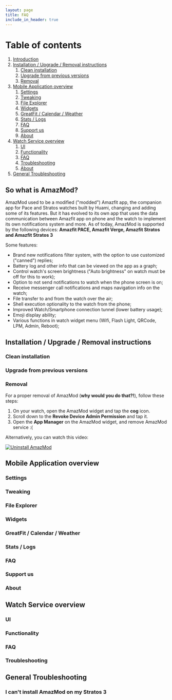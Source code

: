 ```yaml
---
layout: page
title: FAQ
include_in_header: true
---
```

# Table of contents
1. [Introduction](#introduction)
2. [Installation / Upgrade / Removal instructions](#paragraph1)
    1. [Clean installation](#subparagraph1)
    2. [Upgrade from previous versions](#subparagraph2)
    3. [Removal](#subparagraph3)
3. [Mobile Application overview](#paragraph2)
    1. [Settings](#subparagraph4)
    2. [Tweaking](#subparagraph5)
    3. [File Explorer](#subparagraph6)
    4. [Widgets](#subparagraph7)
    5. [GreatFit / Calendar / Weather](#subparagraph8)
    6. [Stats / Logs](#subparagraph9)
    7. [FAQ](#subparagraph10)
    8. [Support us](#subparagraph11)
    9. [About](#subparagraph12)
4. [Watch Service overview](#paragraph3)
    1. [UI](#subparagraph13)
    2. [Functionality](#subparagraph14)
    3. [FAQ](#subparagraph15)
    4. [Troubleshooting](#subparagraph16)
    5. [About](#subparagraph13)
5. [General Troubleshooting](#paragraph4)
    
    

## So what is AmazMod? <a name="introduction"></a>
AmazMod used to be a modified ("modded") Amazfit app, the companion app for Pace and Stratos watches built by Huami, changing and adding some of its features. But it has evolved to its own app that uses the data communication between Amazfit app on phone and the watch to implement its own notifications system and more.
As of today, AmazMod is supported by the following devices:
**Amazfit PACE, Amazfit Verge, Amazfit Stratos and Amazfit Stratos 3**

Some features:
* Brand new notifications filter system, with the option to use customized ("canned") replies;
* Battery log and other info that can be viewed on the app as a graph;
* Control watch's screen brightness ("Auto brightness" on watch must be off for this to work);
* Option to not send notifications to watch when the phone screen is on;
* Receive messenger call notifications and maps navigation info on the watch;
* File transfer to and from the watch over the air;
* Shell execution optionality to the watch from the phone;
* Improved Watch/Smartphone connection tunnel (lower battery usage);
* Emoji display ability;
* Various functions in watch widget menu (Wifi, Flash Light, QRCode, LPM, Admin, Reboot);


## Installation / Upgrade / Removal instructions <a name="paragraph1"></a>
### Clean installation <a name="subparagraph1"></a>
### Upgrade from previous versions <a name="subparagraph2"></a>
### Removal <a name="subparagraph3"></a>
For a proper removal of AmazMod (**why would you do that?!**), follow these steps:
1. On your watch, open the AmazMod widget and tap the **cog** icon.
2. Scroll down to the **Revoke Device Admin Permission** and tap it.
3. Open the **App Manager** on the AmazMod widget, and remove AmazMod service :(

Alternatively, you can watch this video:

[![Uninstall AmazMod](http://img.youtube.com/vi/M6P57yv3yd4/0.jpg)](http://www.youtube.com/watch?v=M6P57yv3yd4 "Uninstall AmazMod")

## Mobile Application overview <a name="paragraph2"></a>
### Settings <a name="subparagraph4"></a>
### Tweaking <a name="subparagraph5"></a>
### File Explorer <a name="subparagraph6"></a>
### Widgets <a name="subparagraph7"></a>
### GreatFit / Calendar / Weather <a name="subparagraph8"></a>
### Stats / Logs <a name="subparagraph9"></a>
### FAQ <a name="subparagraph10"></a>
### Support us <a name="subparagraph11"></a>
### About <a name="subparagraph12"></a>

## Watch Service overview <a name="paragraph3"></a>
### UI <a name="subparagraph13"></a>
### Functionality <a name="subparagraph14"></a>
### FAQ <a name="subparagraph15"></a>
### Troubleshooting <a name="subparagraph16"></a>

## General Troubleshooting <a name="paragraph4"></a>
### I can't install AmazMod on my Stratos 3

